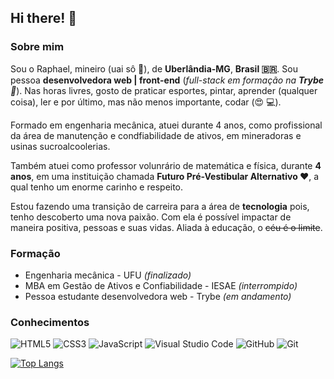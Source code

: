 ## Hi there! 👋

### Sobre mim

Sou o Raphael, mineiro (uai sô 🔺), de **Uberlândia-MG**, **Brasil 🇧🇷**. Sou pessoa **desenvolvedora web | front-end** (*full-stack em formação na **Trybe** 🚀*). Nas horas livres, gosto de praticar esportes, pintar, aprender (qualquer coisa), ler e por último, mas não menos importante, codar (:heart_eyes: 💻).

Formado em engenharia mecânica, atuei durante 4 anos, como profissional da área de manutenção e condfiabilidade de ativos, em mineradoras e usinas sucroalcoolerias. 

Também atuei como professor volunrário de matemática e física, durante **4 anos**, em uma instituição chamada **Futuro Pré-Vestibular Alternativo ❤️**, a qual tenho um enorme carinho e respeito. 

Estou fazendo uma transição de carreira para a área de **tecnologia** pois, tenho descoberto uma nova paixão. Com ela é possível impactar de maneira positiva, pessoas e suas vidas. Aliada à educação, o ~~céu é o limite~~.

### Formação

* Engenharia mecânica - UFU *(finalizado)*
* MBA em Gestão de Ativos e Confiabilidade - IESAE *(interrompido)*
* Pessoa estudante desenvolvedora web - Trybe *(em andamento)*

### Conhecimentos
<img alt="HTML5" src="https://img.shields.io/badge/html5-%23E34F26.svg?&style=for-the-badge&logo=html5&logoColor=white"/> <img alt="CSS3" src="https://img.shields.io/badge/css3-%231572B6.svg?&style=for-the-badge&logo=css3&logoColor=white"/> <img alt="JavaScript" src="https://img.shields.io/badge/javascript-%23323330.svg?&style=for-the-badge&logo=javascript&logoColor=%23F7DF1E"/> <img alt="Visual Studio Code" src="https://img.shields.io/badge/VisualStudioCode-0078d7.svg?&style=for-the-badge&logo=visual-studio-code&logoColor=white"/> <img alt="GitHub" src="https://img.shields.io/badge/github-%23121011.svg?&style=for-the-badge&logo=github&logoColor=white"/> <img alt="Git" src="https://img.shields.io/badge/git-%23F05033.svg?&style=for-the-badge&logo=git&logoColor=white"/>

[![Top Langs](https://github-readme-stats.vercel.app/api/top-langs/?username=raphaelprsilva&layout=compact&theme=gruvbox)](https://github.com/anuraghazra/github-readme-stats)
